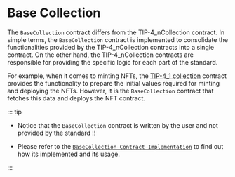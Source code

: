 # Base Collection
The `BaseCollection` contract differs from the TIP-4_nCollection contract. In simple terms, the `BaseCollection` contract is implemented to consolidate the functionalities provided by the TIP-4_nCollection contracts into a single contract. On the other hand, the TIP-4_nCollection contracts are responsible for providing the specific logic for each part of the standard.

For example, when it comes to minting NFTs, the [TIP-4_1 collection](https://github.com/itgoldio/everscale-tip/blob/main/contracts/TIP4_1/TIP4_1Collection.sol) contract provides the functionality to prepare the initial values required for minting and deploying the NFTs. However, it is the `BaseCollection` contract that fetches this data and deploys the NFT contract.


::: tip

- Notice that the `BaseCollection` contract is written by the user and not provided by the standard !!

- Please refer to the [`BaseCollection Contract Implementation`](../usage/deployingCollection.md#collection-contract) to find out how its implemented and its usage.

:::